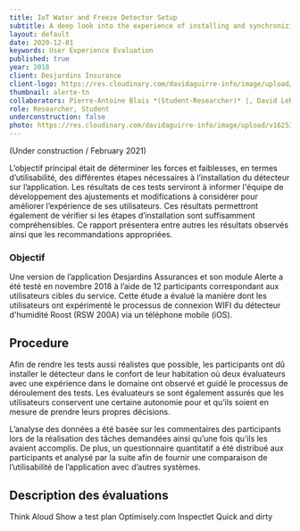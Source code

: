 ```yaml
---
title: IoT Water and Freeze Detector Setup
subtitle: A deep look into the experience of installing and synchronizing a property insurance service IoT-app.
layout: default
date: 2020-12-01
keywords: User Experience Evaluation
published: true
year: 2018
client: Desjardins Insurance
client-logo: https://res.cloudinary.com/davidaguirre-info/image/upload/v1625501345/Logos/logo-desjardins_rh3wif.png
thumbnail: alerte-tn
collaborators: Pierre-Antoine Blais *(Student-Researcher)* |, David Lebbel *(Project Owner-Desjardins)* |, Pierre-Majorique Léger *(Supervisor-Professor)* |, 
role: Researcher, Student
underconstruction: false
photo: https://res.cloudinary.com/davidaguirre-info/image/upload/v1625344900/Desjardins/mainphotoalerte_gv3rbj.jpg
---
```

(Under construction / February 2021)


L’objectif principal était de déterminer les forces et faiblesses, en termes d’utilisabilité, des différentes étapes nécessaires à l’installation du détecteur sur l’application. Les résultats de ces tests serviront à informer l'équipe de développement des ajustements et modifications à considérer pour améliorer l’expérience de ses utilisateurs. Ces résultats permettront également de vérifier si les étapes d’installation sont suffisamment compréhensibles. Ce rapport présentera entre autres les résultats observés ainsi que les recommandations appropriées.

### Objectif
Une version de l’application Desjardins Assurances et son module Alerte a été testé en novembre 2018 à l’aide de 12 participants correspondant aux utilisateurs cibles du service. Cette étude a évalué la manière dont les utilisateurs ont expérimenté le processus de connexion WIFI du détecteur d'humidité Roost (RSW 200A) via un téléphone mobile (iOS).

## Procedure
Afin de rendre les tests aussi réalistes que possible, les participants ont dû installer le détecteur dans le confort de leur habitation où deux évaluateurs avec une expérience dans le domaine ont observé et guidé le processus de déroulement des tests. Les évaluateurs se sont également assurés que les utilisateurs conservent une certaine autonomie pour et qu’ils soient en mesure de prendre leurs propres décisions.

L’analyse des données a été basée sur les commentaires des participants lors de la réalisation des tâches demandées ainsi qu’une fois qu’ils les avaient accomplis. De plus, un questionnaire quantitatif a été distribué aux participants et analysé par la suite afin de fournir une comparaison de l’utilisabilité de l’application avec d’autres systèmes.

## Description des évaluations


Think Aloud
Show a test plan
Optimisely.com
Inspectlet
Quick and dirty

